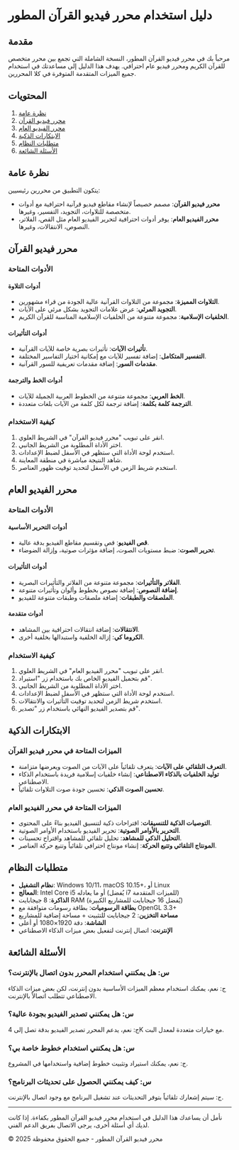 # دليل استخدام محرر فيديو القرآن المطور

## مقدمة

مرحباً بك في محرر فيديو القرآن المطور، النسخة الشاملة التي تجمع بين محرر متخصص للقرآن الكريم ومحرر فيديو عام احترافي. يهدف هذا الدليل إلى مساعدتك في استخدام جميع الميزات المتقدمة المتوفرة في كلا المحررين.

## المحتويات

1. [نظرة عامة](#نظرة-عامة)
2. [محرر فيديو القرآن](#محرر-فيديو-القرآن)
3. [محرر الفيديو العام](#محرر-الفيديو-العام)
4. [الابتكارات الذكية](#الابتكارات-الذكية)
5. [متطلبات النظام](#متطلبات-النظام)
6. [الأسئلة الشائعة](#الأسئلة-الشائعة)

## نظرة عامة

يتكون التطبيق من محررين رئيسيين:
- **محرر فيديو القرآن**: مصمم خصيصاً لإنشاء مقاطع فيديو قرآنية احترافية مع أدوات متخصصة للتلاوات، التجويد، التفسير، وغيرها.
- **محرر الفيديو العام**: يوفر أدوات احترافية لتحرير الفيديو العام مثل القص، الفلاتر، النصوص، الانتقالات، وغيرها.

## محرر فيديو القرآن

### الأدوات المتاحة

#### أدوات التلاوة
- **التلاوات المميزة**: مجموعة من التلاوات القرآنية عالية الجودة من قراء مشهورين.
- **التجويد المرئي**: عرض علامات التجويد بشكل مرئي على الآيات.
- **الخلفيات الإسلامية**: مجموعة متنوعة من الخلفيات الإسلامية المناسبة للقرآن الكريم.

#### أدوات التأثيرات
- **تأثيرات الآيات**: تأثيرات بصرية خاصة للآيات القرآنية.
- **التفسير المتكامل**: إضافة تفسير للآيات مع إمكانية اختيار التفاسير المختلفة.
- **مقدمات السور**: إضافة مقدمات تعريفية للسور القرآنية.

#### أدوات الخط والترجمة
- **الخط العربي**: مجموعة متنوعة من الخطوط العربية الجميلة للآيات.
- **الترجمة كلمة بكلمة**: إضافة ترجمة لكل كلمة من الآيات بلغات متعددة.

### كيفية الاستخدام

1. انقر على تبويب "محرر فيديو القرآن" في الشريط العلوي.
2. اختر الأداة المطلوبة من الشريط الجانبي.
3. استخدم لوحة الأداة التي ستظهر في الأسفل لضبط الإعدادات.
4. شاهد النتيجة مباشرة في منطقة المعاينة.
5. استخدم شريط الزمن في الأسفل لتحديد توقيت ظهور العناصر.

## محرر الفيديو العام

### الأدوات المتاحة

#### أدوات التحرير الأساسية
- **قص الفيديو**: قص وتقسيم مقاطع الفيديو بدقة عالية.
- **تحرير الصوت**: ضبط مستويات الصوت، إضافة مؤثرات صوتية، وإزالة الضوضاء.

#### أدوات التأثيرات
- **الفلاتر والتأثيرات**: مجموعة متنوعة من الفلاتر والتأثيرات البصرية.
- **إضافة النصوص**: إضافة نصوص بخطوط وألوان وتأثيرات متنوعة.
- **الملصقات والطبقات**: إضافة ملصقات وطبقات متنوعة للفيديو.

#### أدوات متقدمة
- **الانتقالات**: إضافة انتقالات احترافية بين المشاهد.
- **الكروما كي**: إزالة الخلفية واستبدالها بخلفية أخرى.

### كيفية الاستخدام

1. انقر على تبويب "محرر الفيديو العام" في الشريط العلوي.
2. قم بتحميل الفيديو الخاص بك باستخدام زر "استيراد".
3. اختر الأداة المطلوبة من الشريط الجانبي.
4. استخدم لوحة الأداة التي ستظهر في الأسفل لضبط الإعدادات.
5. استخدم شريط الزمن لتحديد توقيت التأثيرات والانتقالات.
6. قم بتصدير الفيديو النهائي باستخدام زر "تصدير".

## الابتكارات الذكية

### الميزات المتاحة في محرر فيديو القرآن

- **التعرف التلقائي على الآيات**: يتعرف تلقائياً على الآيات من الصوت ويعرضها متزامنة.
- **توليد الخلفيات بالذكاء الاصطناعي**: إنشاء خلفيات إسلامية فريدة باستخدام الذكاء الاصطناعي.
- **تحسين الصوت الذكي**: تحسين جودة صوت التلاوات تلقائياً.

### الميزات المتاحة في محرر الفيديو العام

- **التوصيات الذكية للتنسيقات**: اقتراحات ذكية لتنسيق الفيديو بناءً على المحتوى.
- **التحرير بالأوامر الصوتية**: تحرير الفيديو باستخدام الأوامر الصوتية.
- **التحليل الذكي للمشاهد**: تحليل تلقائي للمشاهد واقتراح تحسينات.
- **المونتاج التلقائي وتتبع الحركة**: إنشاء مونتاج احترافي تلقائياً وتتبع حركة العناصر.

## متطلبات النظام

- **نظام التشغيل**: Windows 10/11، macOS 10.15+، أو Linux
- **المعالج**: Intel Core i5 أو ما يعادله (يُفضل i7 للميزات المتقدمة)
- **الذاكرة**: 8 جيجابايت RAM (يُفضل 16 جيجابايت للمشاريع الكبيرة)
- **بطاقة الرسوميات**: بطاقة رسومات متوافقة مع OpenGL 3.3+
- **مساحة التخزين**: 2 جيجابايت للتثبيت + مساحة إضافية للمشاريع
- **الشاشة**: دقة 1920×1080 أو أعلى
- **الإنترنت**: اتصال إنترنت لتفعيل بعض ميزات الذكاء الاصطناعي

## الأسئلة الشائعة

### س: هل يمكنني استخدام المحرر بدون اتصال بالإنترنت؟
ج: نعم، يمكنك استخدام معظم الميزات الأساسية بدون إنترنت، لكن بعض ميزات الذكاء الاصطناعي تتطلب اتصالاً بالإنترنت.

### س: هل يمكنني تصدير الفيديو بجودة عالية؟
ج: نعم، يدعم المحرر تصدير الفيديو بدقة تصل إلى 4K مع خيارات متعددة لمعدل البت.

### س: هل يمكنني استخدام خطوط خاصة بي؟
ج: نعم، يمكنك استيراد وتثبيت خطوط إضافية واستخدامها في المشروع.

### س: كيف يمكنني الحصول على تحديثات البرنامج؟
ج: سيتم إشعارك تلقائياً بتوفر التحديثات عند تشغيل البرنامج مع وجود اتصال بالإنترنت.

---

نأمل أن يساعدك هذا الدليل في استخدام محرر فيديو القرآن المطور بكفاءة. إذا كانت لديك أي أسئلة أخرى، يرجى الاتصال بفريق الدعم الفني.

© 2025 محرر فيديو القرآن المطور - جميع الحقوق محفوظة
